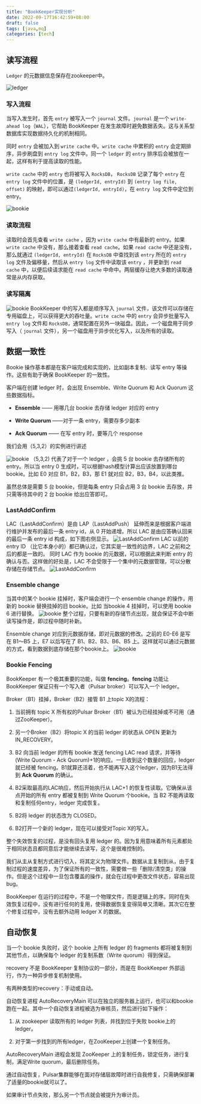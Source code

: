```yaml
---
title: "BookKeeper实现分析"
date: 2022-09-17T16:42:59+08:00
draft: false
tags: [java,mq]
categories: [tech] 
---
```


## 读写流程

`Ledger` 的元数据信息保存在zookeeper中。

![ledger](https://cdn.mazhen.tech/images/202209101559715.png)

### 写入流程

当写入发生时，首先 `entry` 被写入一个 `journal` 文件。`journal` 是一个 `write-ahead log`（`WAL`），它帮助 BookKeeper 在发生故障时避免数据丢失。这与关系型数据库实现数据持久化的机制相同。

同时 `entry` 会被加入到 `write cache` 中。`write cache` 中累积的 `entry` 会定期排序，异步刷盘到 `entry log` 文件中。同一个 `ledger` 的 `entry` 排序后会被放在一起，这样有利于提高读取的性能。

`write cache` 中的 `entry` 也将被写入 `RocksDB`， `RocksDB` 记录了每个 `entry` 在 `entry log` 文件中的位置，是 `(ledgerId, entryId)` 到 `(entry log file, offset)` 的映射，即可以通过`(ledgerId, entryId)`，在 `entry log` 文件中定位到 entry。

![bookie](https://cdn.mazhen.tech/images/202209101601220.png)

### 读取流程

读取时会首先查看 `write cache` ，因为 `write cache` 中有最新的 entry。如果 `write cache` 中没有，那么接着查看 `read cache`。如果 `read cache` 中还是没有，那么就通过 `(ledgerId, entryId)` 在 `RocksDB` 中查找到该 `entry` 所在的 `entry log` 文件及偏移量，然后从 `entry log` 文件中读取该 `entry` ，并更新到 `read cache` 中，以便后续请求能在 `read cache` 中命中。两层缓存让绝大多数的读取通常是从内存获取。

### 读写隔离

![bookie](https://cdn.mazhen.tech/images/202209101852204.png) BookKeeper 中的写入都是顺序写入 `journal` 文件，该文件可以存储在专用磁盘上，可以获得更大的吞吐量。`write cache` 中的 `entry` 会异步批量写入 `entry log` 文件和 `RocksDB`，通常配置在另外一块磁盘。因此，一个磁盘用于同步写入（ `journal` 文件），另一个磁盘用于异步优化写入，以及所有的读取。

## 数据一致性

Bookie 操作基本都是在客户端完成和实现的，比如副本复制、读写 entry 等操作。这些有助于确保 BookKeeper 的一致性。

客户端在创建 ledger 时，会出现 Ensemble、Write Quorum 和 Ack Quorum 这些数据指标。

-   **Ensemble** —— 用哪几台 bookie 去存储 ledger 对应的 entry
    
-   **Write Quorum** ——对于一条 entry，需要存多少副本
    
-   **Ack Quorum** —— 在写 entry 时，要等几个 response
    

我们会用（5,3,2）的实例进行讲述

![bookie](https://cdn.mazhen.tech/images/202209101848214.jpeg) （5,3,2) 代表了对于一个 ledger ，会挑 5 台 bookie 去存储所有的 entry。所以当 entry 0 生成时，可以根据hash模型计算出应该放置到哪台 bookie。比如 E0 对应 B1，B2，B3，那 E1 就对应 B2，B3，B4，以此类推。

虽然总体是需要 5 台 bookie，但是每条 entry 只会占用 3 台 bookie 去存放，并只需等待其中的 2 台 bookie 给出应答即可。

### LastAddConfirm

LAC（LastAddConfirm）是由 LAP（LastAddPush） 延伸而来是根据客户端进行维护并发布的最后一条 entry id，从 0 开始递增。所以 LAC 是由应答确认回来的最后一条 entry id 构成，如下图右侧显示。 ![LastAddConfirm](https://cdn.mazhen.tech/images/202209101850540.png) LAC 以前的 entry ID （比它本身小的）都已确认过，它其实是一致性的边界，LAC 之前和之后的都是一致的。 同时 LAC 作为 bookie 的元数据，可以根据此来判断 entry 的确认与否。这样做的好处是，LAC 不会受限于一个集中的元数据管理，可以分散存储在存储节点。 ![LastAddConfirm](https://cdn.mazhen.tech/images/202209101855665.png)

### Ensemble change

当其中的某个 bookie 挂掉时，客户端会进行一个 ensemble change 的操作，用新的 bookie 替换挂掉的旧 bookie。比如 当bookie 4 挂掉时，可以使用 bookie 6 进行替换。 ![bookie](https://cdn.mazhen.tech/images/202209101857539.png) 整个过程，只要有新的存储节点出现，就会保证不会中断读写操作是，即过程中随时补新。

Ensemble change 对应到元数据存储，即对元数据的修改。之前的 E0-E6 是写在 B1～B5 上，E7 以后写在了 B1、B2、B3、B6、B5 上。这样就可以通过元数据的方式，看到数据到底存储在那个bookie上。 ![bookie](https://cdn.mazhen.tech/images/202209101858841.png)

### Bookie Fencing

BookKeeper 有一个极其重要的功能，叫做 **fencing**。**fencing** 功能让 BookKeeper 保证只有一个写入者（Pulsar broker）可以写入一个 ledger。

Broker（B1）挂掉，Broker（B2）接管 B1 上topic X的流程：

1.  当前拥有 topic X 所有权的Pulsar Broker（B1）被认为已经挂掉或不可用（通过ZooKeeper）。
    
2.  另一个Broker（B2）将topic X 的当前 ledger 的状态从 OPEN 更新为 IN_RECOVERY。
    
3.  B2 向当前 ledger 的所有 bookie 发送 fencing LAC read 请求，并等待(Write Quorum - Ack Quorum)+1的响应。一旦收到这个数量的回应，ledger 就已经被 fencing。B1就算还活着，也不能再写入这个ledger，因为B1无法得到 **Ack Quorum** 的确认。
    
4.  B2采取最高的LAC响应，然后开始执行从 LAC+1 的恢复性读取。它确保从该点开始的所有 entry 都被复制到 Write Quorum 个bookie。当 B2 不能再读取和复制任何entry，ledger 完成恢复。
    
5.  B2将 ledger 的状态改为 CLOSED。
    
6.  B2打开一个新的 ledger，现在可以接受对Topic X的写入。
    

整个失效恢复的过程，是没有回头复用 ledger 的。因为复用意味着所有元素都处于相同状态且都同意后才能继续去读写，这个是很难控制的。

我们从主从复制方式进行切入，将其定义为物理文件。数据从主复制到从，由于复制过程的速度差异，为了保证所有的一致性，需要做一些「删除/清空类」的操作。但是这个过程中一旦包含覆盖的操作，就会在过程中更改文件状态，容易出现 bug。

BookKeeper 在运行的过程中，不是一个物理文件，而是逻辑上的序。同时在失效恢复过程中，没有进行任何的复用，使得数据恢复变得简单又清晰。其次它在整个修复过程中，没有去额外动用 ledger X 的数据。

## 自动恢复

当一个 bookie 失败时，这个 bookie 上所有 ledger 的 fragments 都将被复制到其他节点，以确保每个 ledger 的复制系数（Write quorum）得到保证。

recovery 不是 BookKeeper 复制协议的一部分，而是在 BookKeeper 外部运行，作为一种异步修复机制使用。

有两种类型的recovery：手动或自动。

自动恢复进程 AutoRecoveryMain 可以在独立的服务器上运行，也可以和bookie跑在一起。其中一个自动恢复进程被选为审核员，然后进行如下操作：

1.  从 zookeeper 读取所有的 ledger 列表，并找到位于失败 bookie上的 ledger。
    
2.  对于第一步找到的所有ledger，在ZooKeeper上创建一个复制任务。
    

AutoRecoveryMain 进程会发现 ZooKeeper 上的复制任务，锁定任务，进行复制，满足Write quorum，最后删除任务。

通过自动恢复，Pulsar集群能够在面对存储层故障时进行自我修复，只需确保部署了适量的bookie就可以了。

如果审计节点失败，那么另一个节点就会被提升为审计员。
